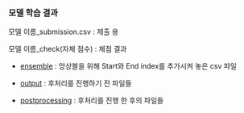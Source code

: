 ### 모델 학습 결과

모델 이름_submission.csv : 제출 용

모델 이름_check(자체 점수)  : 체점 결과

- <a href = "https://github.com/GOORM-KAIST-NLP/Korean_MRC/tree/main/result/ensemble">ensemble</a> : 앙상블을 위해 Start와 End index를 추가시켜 놓은 csv 파일

- <a href = "https://github.com/GOORM-KAIST-NLP/Korean_MRC/tree/main/result/output">output</a> : 후처리를 진행하기 전 파일들

- <a href = "https://github.com/GOORM-KAIST-NLP/Korean_MRC/tree/main/result/postprocessing">postprocessing</a> : 후처리를 진행 한 후의 파일들
